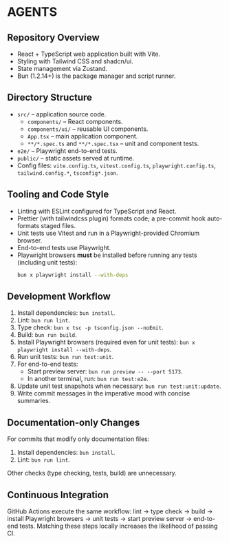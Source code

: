 # AGENTS

## Repository Overview

- React + TypeScript web application built with Vite.
- Styling with Tailwind CSS and shadcn/ui.
- State management via Zustand.
- Bun (1.2.14+) is the package manager and script runner.

## Directory Structure

- `src/` – application source code.
  - `components/` – React components.
  - `components/ui/` – reusable UI components.
  - `App.tsx` – main application component.
  - `**/*.spec.ts` and `**/*.spec.tsx` – unit and component tests.
- `e2e/` – Playwright end-to-end tests.
- `public/` – static assets served at runtime.
- Config files: `vite.config.ts`, `vitest.config.ts`, `playwright.config.ts`, `tailwind.config.*`, `tsconfig*.json`.

## Tooling and Code Style

- Linting with ESLint configured for TypeScript and React.
- Prettier (with tailwindcss plugin) formats code; a pre-commit hook auto-formats staged files.
- Unit tests use Vitest and run in a Playwright-provided Chromium browser.
- End-to-end tests use Playwright.
- Playwright browsers **must** be installed before running any tests (including unit tests):
  ```bash
  bun x playwright install --with-deps
  ```

## Development Workflow

1. Install dependencies: `bun install`.
2. Lint: `bun run lint`.
3. Type check: `bun x tsc -p tsconfig.json --noEmit`.
4. Build: `bun run build`.
5. Install Playwright browsers (required even for unit tests): `bun x playwright install --with-deps`.
6. Run unit tests: `bun run test:unit`.
7. For end-to-end tests:
   - Start preview server: `bun run preview -- --port 5173`.
   - In another terminal, run: `bun run test:e2e`.
8. Update unit test snapshots when necessary: `bun run test:unit:update`.
9. Write commit messages in the imperative mood with concise summaries.

## Documentation-only Changes

For commits that modify only documentation files:

1. Install dependencies: `bun install`.
2. Lint: `bun run lint`.

Other checks (type checking, tests, build) are unnecessary.

## Continuous Integration

GitHub Actions execute the same workflow: lint → type check → build → install Playwright browsers → unit tests → start preview server → end-to-end tests. Matching these steps locally increases the likelihood of passing CI.
